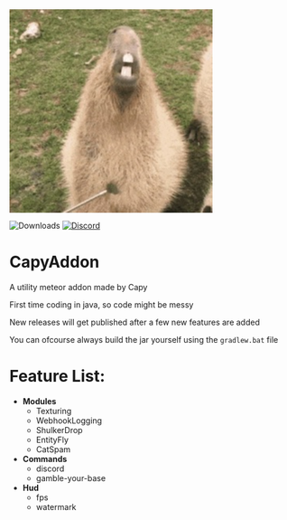 <img src="./src/main/resources/assets/template/icon.png" align="center" alt="Logo" width="360" height="360">

![Downloads](https://img.shields.io/github/downloads/CapyKing10/CapyAddon/total?style=for-the-badge)
<a href="https://dsc.gg/capyking10"><img src="https://img.shields.io/badge/CapyAddon_Support-Discord-Blue?style=for-the-badge" alt="Discord"/></a>

# CapyAddon

A utility meteor addon made by Capy

First time coding in java, so code might be messy

New releases will get published after a few new features are added

You can ofcourse always build the jar yourself using the `gradlew.bat` file

# Feature List:
- **Modules**
    - Texturing
    - WebhookLogging
    - ShulkerDrop
    - EntityFly
    - CatSpam
- **Commands**
   - discord
   - gamble-your-base
- **Hud**
   - fps
   - watermark
